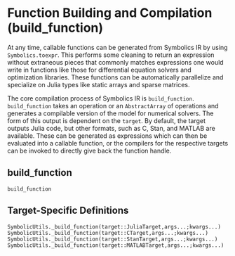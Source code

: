 # Function Building and Compilation (build_function)

At any time, callable functions can be generated from Symbolics IR by
using `Symbolics.toexpr`. This performs some cleaning to return an
expression without extraneous pieces that commonly matches expressions one
would write in functions like those for differential equation solvers and
optimization libraries. These functions can be automatically parallelize and
specialize on Julia types like static arrays and sparse matrices.

The core compilation process of Symbolics IR is `build_function`.
`build_function` takes an operation or an `AbstractArray` of operations and
generates a compilable version of the model for numerical solvers. The form of
this output is dependent on the `target`. By default, the target outputs
Julia code, but other formats, such as C, Stan, and MATLAB are available.
These can be generated as expressions which can then be evaluated into a callable
function, or the compilers for the respective targets can be invoked to directly
give back the function handle.

## build_function

```@docs
build_function
```

## Target-Specific Definitions

```@docs
SymbolicUtils._build_function(target::JuliaTarget,args...;kwargs...)
SymbolicUtils._build_function(target::CTarget,args...;kwargs...)
SymbolicUtils._build_function(target::StanTarget,args...;kwargs...)
SymbolicUtils._build_function(target::MATLABTarget,args...;kwargs...)
```
